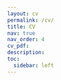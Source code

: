 ```yaml
---
layout: cv
permalink: /cv/
title: CV
nav: true
nav_order: 4
cv_pdf: 
description: 
toc:
  sidebar: left
---
```

